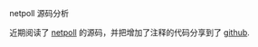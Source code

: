 netpoll 源码分析

近期阅读了 [netpoll](https://github.com/cloudwego/netpoll) 的源码，并把增加了注释的代码分享到了 [github](https://github.com/ahfuzhang/read_source_code/tree/main/github.com/cloudwego/netpoll_v0.5.0).


